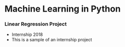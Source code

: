 # Machine Learning in Python

### Linear Regression Project

- Internship 2018
- This is a sample of an internship project
